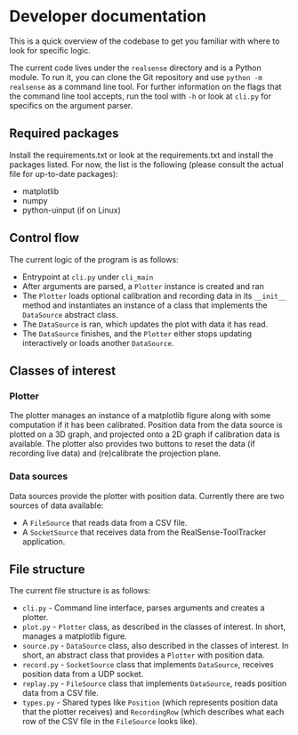 # Developer documentation
This is a quick overview of the codebase to get you familiar with where to look for specific logic.

The current code lives under the `realsense` directory and is a Python module. To run it,
you can clone the Git repository and use `python -m realsense` as a command line tool. For
further information on the flags that the command line tool accepts, run the tool with `-h`
or look at `cli.py` for specifics on the argument parser.

## Required packages
Install the requirements.txt or look at the requirements.txt and install the packages listed.
For now, the list is the following (please consult the actual file for up-to-date packages):
- matplotlib
- numpy
- python-uinput (if on Linux)

## Control flow
The current logic of the program is as follows:
- Entrypoint at `cli.py` under `cli_main`
- After arguments are parsed, a `Plotter` instance is created and ran
- The `Plotter` loads optional calibration and recording data in its `__init__`
  method and instantiates an instance of a class that implements the `DataSource` abstract class.
- The `DataSource` is ran, which updates the plot with data it has read.
- The `DataSource` finishes, and the `Plotter` either stops updating interactively or loads another `DataSource`.

## Classes of interest
### Plotter
The plotter manages an instance of a matplotlib figure along with some computation if it has been calibrated.
Position data from the data source is plotted on a 3D graph, and projected onto a 2D graph if calibration
data is available. The plotter also provides two buttons to reset the data (if recording live data)
and (re)calibrate the projection plane.

### Data sources
Data sources provide the plotter with position data. Currently there are two sources of data available:
- A `FileSource` that reads data from a CSV file.
- A `SocketSource` that receives data from the RealSense-ToolTracker application.


## File structure
The current file structure is as follows:
- `cli.py` - Command line interface, parses arguments and creates a plotter.
- `plot.py` - `Plotter` class, as described in the classes of interest. In short, manages a matplotlib figure.
- `source.py` - `DataSource` class, also described in the classes of interest. In short, an abstract class
  that provides a `Plotter` with position data.
- `record.py` - `SocketSource` class that implements `DataSource`, receives position data from a UDP socket.
- `replay.py` - `FileSource` class that implements `DataSource`, reads position data from a CSV file.
- `types.py` - Shared types like `Position` (which represents position data that the plotter receives)
  and `RecordingRow` (which describes what each row of the CSV file in the `FileSource` looks like).

